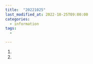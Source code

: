 ```yaml
---
title:  "20221025"
last_modified_at: 2022-10-25T09:00:00
categories: 
  - information
tags: 
  - 

---
```


1. 

2. 